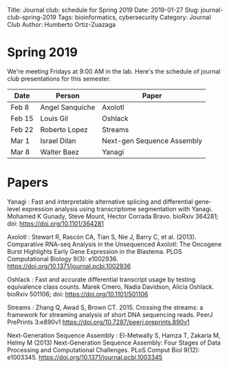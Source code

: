 Title: Journal club: schedule for Spring 2019
Date: 2019-01-27
Slug: journal-club-spring-2019
Tags: bioinformatics, cybersecurity
Category: Journal Club
Author: Humberto Ortiz-Zuazaga

# Spring 2019

We're meeting Fridays at 9:00 AM in the lab. Here's the schedule of
journal club presentations for this semester.

| Date | Person | Paper |
|------|--------|-------|
| Feb 8 | Angel Sanquiche | Axolotl |
| Feb 15 | Louis Gil | Oshlack |
| Feb 22 | Roberto Lopez | Streams |
| Mar 1 | Israel Dilan | Next-gen Sequence Assembly |
| Mar 8 | Walter Baez | Yanagi |

# Papers

Yanagi
: Fast and interpretable alternative splicing and differential
gene-level expression analysis using transcriptome segmentation with
Yanagi.  Mohamed K Gunady, Steve Mount, Hector Corrada Bravo.  bioRxiv
364281; doi: https://doi.org/10.1101/364281

Axolotl
: Stewart R, Rascón CA, Tian S, Nie J, Barry C, et al. (2013).
Comparative RNA-seq Analysis in the Unsequenced Axolotl: The Oncogene
Burst Highlights Early Gene Expression in the Blastema. PLOS
Computational Biology 9(3):
e1002936. https://doi.org/10.1371/journal.pcbi.1002936

Oshlack
: Fast and accurate differential transcript usage by testing
equivalence class counts.  Marek Cmero, Nadia Davidson, Alicia
Oshlack.  bioRxiv 501106; doi: https://doi.org/10.1101/501106

Streams
: Zhang Q, Awad S, Brown CT. 2015. Crossing the streams: a framework
for streaming analysis of short DNA sequencing reads. PeerJ PrePrints
3:e890v1 https://doi.org/10.7287/peerj.preprints.890v1

Next-Generation Sequence Assembly
: El-Metwally S, Hamza T, Zakaria M, Helmy M (2013) Next-Generation Sequence Assembly: Four Stages of Data Processing and Computational Challenges. PLoS Comput Biol 9(12): e1003345. https://doi.org/10.1371/journal.pcbi.1003345
